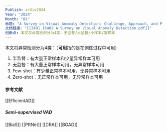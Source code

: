 ```yaml
---
Publish: arXiv2024
Year: "2024"
Month: "01"
标题: "A Survey on Visual Anomaly Detection: Challenge, Approach, and Prospect"
文档链接: "[[2401.16402 A Survey on Visual Anomaly Detection.pdf]]"
创新点: 本文将异常检测分为4类：无监督/半监督/小样本/零样本
---
```


本文将异常检测分为4类：（**可用**指的是在训练过程中可用）
1. 半监督：有大量正常样本和少量异常样本可用
2. 无监督：有大量正常样本可用，无异常样本可用
3. Few-shot：有少量正常样本可用，无异常样本可用
4. Zero-shot：无正常样本可用，无异常样本可用
#### 参考文献
[[EfficientAD]]
##### Semi-supervised VAD
[[BiaS]]
[[PRNet]]
[[DRA]]
[[BGAD]]
